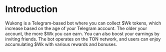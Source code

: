# Introduction

Wukong is a Telegram-based bot where you can collect $Wk tokens, which increase based on the age of your Telegram account. The older your account, the more $Wk you can earn. You can also boost your earnings by inviting friends. The bot operates on the TON network, and users can enjoy accumulating $Wk with various rewards and bonuses.
